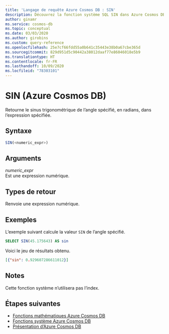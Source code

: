 ```yaml
---
title: 'Langage de requête Azure Cosmos DB : SIN'
description: Découvrez la fonction système SQL SIN dans Azure Cosmos DB.
author: ginamr
ms.service: cosmos-db
ms.topic: conceptual
ms.date: 03/03/2020
ms.author: girobins
ms.custom: query-reference
ms.openlocfilehash: 25e7cf66fdd55a0b641c35443e38b0a67cbe365d
ms.sourcegitcommit: 829d951d5c90442a38012daaf77e86046018e5b9
ms.translationtype: HT
ms.contentlocale: fr-FR
ms.lasthandoff: 10/09/2020
ms.locfileid: "78303101"
---
```

# <a name="sin-azure-cosmos-db"></a>SIN (Azure Cosmos DB)
 Retourne le sinus trigonométrique de l’angle spécifié, en radians, dans l’expression spécifiée.  
  
## <a name="syntax"></a>Syntaxe
  
```sql
SIN(<numeric_expr>)  
```  
  
## <a name="arguments"></a>Arguments
  
*numeric_expr*  
   Est une expression numérique.  
  
## <a name="return-types"></a>Types de retour
  
  Renvoie une expression numérique.  
  
## <a name="examples"></a>Exemples
  
  L’exemple suivant calcule la valeur `SIN` de l’angle spécifié.  
  
```sql
SELECT SIN(45.175643) AS sin  
```  
  
 Voici le jeu de résultats obtenu.  
  
```json
[{"sin": 0.929607286611012}]  
```  

## <a name="remarks"></a>Notes

Cette fonction système n’utilisera pas l’index.

## <a name="next-steps"></a>Étapes suivantes

- [Fonctions mathématiques Azure Cosmos DB](sql-query-mathematical-functions.md)
- [Fonctions système Azure Cosmos DB](sql-query-system-functions.md)
- [Présentation d’Azure Cosmos DB](introduction.md)
